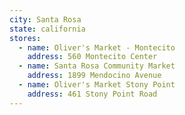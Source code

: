 ```yaml
---
city: Santa Rosa
state: california
stores:
  - name: Oliver's Market - Montecito
    address: 560 Montecito Center
  - name: Santa Rosa Community Market
    address: 1899 Mendocino Avenue
  - name: Oliver's Market Stony Point
    address: 461 Stony Point Road
---
```

